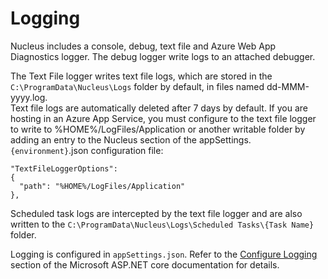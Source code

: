 # Logging
Nucleus includes a console, debug, text file and Azure Web App Diagnostics logger.  The debug logger write logs to an attached debugger.  

The Text File logger writes text file logs, which are stored in the `C:\ProgramData\Nucleus\Logs` folder by default, in files named dd-MMM-yyyy.log.  
Text file logs are automatically deleted after 7 days by default.  If you are hosting in an Azure App Service, you must configure to the text file logger 
to write to %HOME%/LogFiles/Application or another writable folder by adding an entry to the Nucleus section of the appSettings.`{environment}`.json 
configuration file:

    "TextFileLoggerOptions": 
    {
      "path": "%HOME%/LogFiles/Application"
    },

Scheduled task logs are intercepted by the text file logger and are also written to the `C:\ProgramData\Nucleus\Logs\Scheduled Tasks\{Task Name}` folder.

Logging is configured in `appSettings.json`.  Refer to the [Configure Logging](https://docs.microsoft.com/en-us/aspnet/core/fundamentals/logging#configure-logging)
section of the Microsoft ASP.NET core documentation for details.

